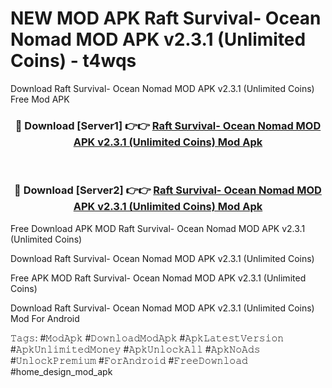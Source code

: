 # NEW MOD APK Raft Survival- Ocean Nomad MOD APK v2.3.1 (Unlimited Coins) - t4wqs
Download Raft Survival- Ocean Nomad MOD APK v2.3.1 (Unlimited Coins) Free Mod APK

<div align="center">
<h3>🔴 Download [Server1] 👉👉 <a href="https://apk-comot.site?title=Raft_Survival-_Ocean_Nomad_MOD_APK_v2.3.1_(Unlimited_Coins)">Raft Survival- Ocean Nomad MOD APK v2.3.1 (Unlimited Coins) Mod Apk</a></h3><br>

<h3>🔴 Download [Server2] 👉👉 <a href="https://apk-comot.site?title=Raft_Survival-_Ocean_Nomad_MOD_APK_v2.3.1_(Unlimited_Coins)">Raft Survival- Ocean Nomad MOD APK v2.3.1 (Unlimited Coins) Mod Apk</a></h3>
</div>


Free Download APK MOD Raft Survival- Ocean Nomad MOD APK v2.3.1 (Unlimited Coins)

Download Raft Survival- Ocean Nomad MOD APK v2.3.1 (Unlimited Coins) 

Free APK MOD Raft Survival- Ocean Nomad MOD APK v2.3.1 (Unlimited Coins) 

Download Raft Survival- Ocean Nomad MOD APK v2.3.1 (Unlimited Coins) Mod For Android

𝚃𝚊𝚐𝚜: #𝙼𝚘𝚍𝙰𝚙𝚔 #𝙳𝚘𝚠𝚗𝚕𝚘𝚊𝚍𝙼𝚘𝚍𝙰𝚙𝚔 #𝙰𝚙𝚔𝙻𝚊𝚝𝚎𝚜𝚝𝚅𝚎𝚛𝚜𝚒𝚘𝚗 #𝙰𝚙𝚔𝚄𝚗𝚕𝚒𝚖𝚒𝚝𝚎𝚍𝙼𝚘𝚗𝚎𝚢 #𝙰𝚙𝚔𝚄𝚗𝚕𝚘𝚌𝚔𝙰𝚕𝚕 #𝙰𝚙𝚔𝙽𝚘𝙰𝚍𝚜 #𝚄𝚗𝚕𝚘𝚌𝚔𝙿𝚛𝚎𝚖𝚒𝚞𝚖 #𝙵𝚘𝚛𝙰𝚗𝚍𝚛𝚘𝚒𝚍 #𝙵𝚛𝚎𝚎𝙳𝚘𝚠𝚗𝚕𝚘𝚊𝚍 #home_design_mod_apk